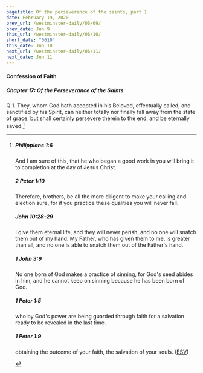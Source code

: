 ```yaml
---
pagetitle: Of the perseverance of the saints, part 1
date: February 19, 2020
prev_url: /westminster-daily/06/09/
prev_date: Jun 9
this_url: /westminster-daily/06/10/
short_date: "0610"
this_date: Jun 10
next_url: /westminster-daily/06/11/
next_date: Jun 11
---
```


#### Confession of Faith

##### Chapter 17: Of the Perseverance of the Saints

<span class="q">Q 1.</span> They, whom God hath accepted in his Beloved, effectually called, and sanctified by his Spirit, can neither totally nor finally fall away from the state of grace, but shall certainly persevere therein to the end, and be eternally saved.[^fnref:wcf1]

[^fnref:wcf1]: <div class="esv"><h5>Philippians 1:6</h5> <div class="esv-text"><p id="p50001006.01-1">And I am sure of this, that he who began a good work in you will bring it to completion at the day of Jesus Christ.</p> </div><h5>2 Peter 1:10</h5> <div class="esv-text"><p id="p61001010.01-2">Therefore, brothers, be all the more diligent to make your calling and election sure, for if you practice these qualities you will never fall.</p> </div><h5>John 10:28-29</h5> <div class="esv-text"><p id="p43010028.01-3"><span class="woc">I give them eternal life, and they will never perish, and no one will snatch them out of my hand.</span> <span class="woc">My Father, who has given them to me, is greater than all, and no one is able to snatch them out of the Father's hand.</span></p> </div><h5>1 John 3:9</h5> <div class="esv-text"><p id="p62003009.01-4">No one born of God makes a practice of sinning, for God's seed abides in him, and he cannot keep on sinning because he has been born of God.</p> </div><h5>1 Peter 1:5</h5> <div class="esv-text"><p id="p60001005.01-5">who by God's power are being guarded through faith for a salvation ready to be revealed in the last time.</p> </div><h5>1 Peter 1:9</h5> <div class="esv-text"><p id="p60001009.01-6">obtaining the outcome of your faith, the salvation of your souls.  (<a href="http://www.esv.org" class="copyright">ESV</a>)</p> </div> </div>

